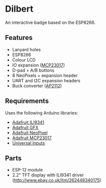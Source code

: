 # Dilbert

An interactive badge based on the ESP8266.

## Features

- Lanyard holes
- ESP8266
- Colour LCD
- IO expansion ([MCP23017](http://ww1.microchip.com/downloads/en/DeviceDoc/21952b.pdf))
- D-pad + A/B buttons
- 8 NeoPixels + expansion header
- UART and I2C expansion headers
- Buck converter ([AP2112](http://www.diodes.com/_files/datasheets/AP2112.pdf))

## Requirements

Uses the following Arduino libraries:

- [Adafruit ILI9341](https://github.com/adafruit/Adafruit_ILI9341)
- [Adafruit GFX](https://github.com/adafruit/Adafruit-GFX-Library)
- [Adafruit NeoPixel](https://github.com/adafruit/Adafruit_NeoPixel)
- [Adafruit MCP23017](https://github.com/adafruit/Adafruit-MCP23017-Arduino-Library)
- [Universal Inputs](https://github.com/DanNixon/ArduinoUniversalInput)

## Parts

- ESP-12 module
- 2.2" TFT display with ILI9341 driver (http://www.ebay.co.uk/itm/262448340175)
